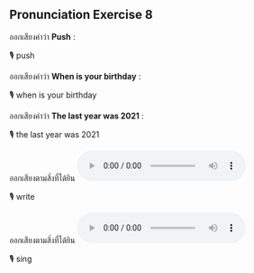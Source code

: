 ## Pronunciation Exercise 8
ออกเสียงคำว่า **Push** :

🎙️ push

ออกเสียงคำว่า **When is your birthday** :

🎙️ when is your birthday

ออกเสียงคำว่า **The last year was 2021** :

🎙️ the last year was 2021

ออกเสียงตามสิ่งที่ได้ยิน **![](/media/audio/write.mp3)** 

🎙️ write

ออกเสียงตามสิ่งที่ได้ยิน **![](/media/audio/sing.mp3)** 

🎙️ sing

